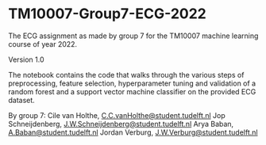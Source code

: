 # TM10007-Group7-ECG-2022
The ECG assignment as made by group 7 for the TM10007 machine learning course of year 2022.

Version 1.0

The notebook contains the code that walks through the various steps
of preprocessing, feature selection, hyperparameter tuning and validation of 
a random forest and a support vector machine classifier on the provided ECG
dataset.

By group 7:
Cile van Holthe,     C.C.vanHolthe@student.tudelft.nl 
Jop Schneijdenberg,  J.W.Schneijdenberg@student.tudelft.nl 
Arya Baban,          A.Baban@student.tudelft.nl 
Jordan Verburg,      J.W.Verburg@student.tudelft.nl 
